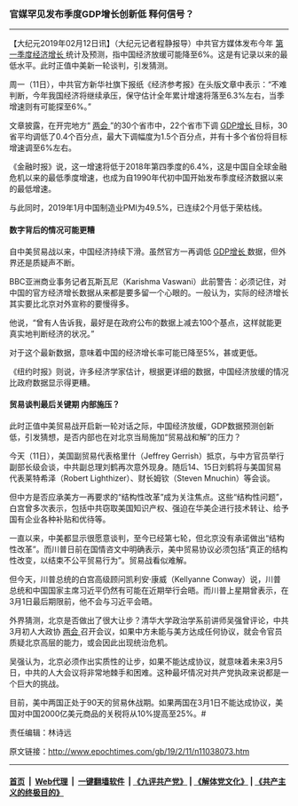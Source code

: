 ### 官媒罕见发布季度GDP增长创新低 释何信号？
------------------------

<p>
 【大纪元2019年02月12日讯】（大纪元记者程静报导）中共官方媒体发布今年
 <a href="http://www.epochtimes.com/gb/tag/%E7%AC%AC%E4%B8%80%E5%AD%A3%E5%BA%A6%E7%BB%8F%E6%B5%8E%E5%A2%9E%E9%95%BF.html">
  第一季度经济增长
 </a>
 统计及预测，指中国经济放缓可能降至6%。这是有记录以来的最低水平。此时正值中美新一轮谈判，引发猜测。
</p>
<p>
 周一（11日），中共官方新华社旗下报纸《经济参考报》在头版文章中表示：“不难判断，今年我国经济将继续承压，保守估计全年累计增速将落至6.3%左右，当季增速则有可能探至6%。”
</p>
<p>
 文章披露，在开完地方“
 <a href="http://www.epochtimes.com/gb/tag/%E4%B8%A4%E4%BC%9A.html">
  两会
 </a>
 ”的30个省市中，22个省市下调
 <a href="http://www.epochtimes.com/gb/tag/gdp%E5%A2%9E%E9%95%BF.html">
  GDP增长
 </a>
 目标，30省平均调低了0.4个百分点，最大下调幅度为1.5个百分点，并有十多个省份将目标增速调至6%左右。
</p>
<p>
 《金融时报》说，这一增速将低于2018年第四季度的6.4%，这是中国自全球金融危机以来的最低季度增速，也成为自1990年代初中国开始发布季度经济数据以来的最低增速。
</p>
<p>
 与此同时，2019年1月中国制造业PMI为49.5%，已连续2个月低于荣枯线。
</p>
<h4>
 数字背后的情况可能更糟
</h4>
<p>
 自中美贸易战以来，中国经济持续下滑。虽然官方一再调低
 <a href="http://www.epochtimes.com/gb/tag/gdp%E5%A2%9E%E9%95%BF.html">
  GDP增长
 </a>
 数据，但外界还是质疑声不断。
</p>
<p>
 BBC亚洲商业事务记者瓦斯瓦尼（Karishma Vaswani）此前警告：必须记住，对中国的官方经济增长数据从来都是要多留一个心眼的。一般认为，实际的经济增长其实要比北京对外宣称的要慢得多。
</p>
<p>
 他说，“曾有人告诉我，最好是在政府公布的数据上减去100个基点，这样就能更真实地判断经济的状况。”
</p>
<p>
 对于这个最新数据，意味着中国的经济增长率可能已降至5%，甚或更低。
</p>
<p>
 《纽约时报》则说，许多经济学家估计，根据更详细的数据，中国经济放缓的情况比政府数据显示得更糟。
</p>
<h4>
 贸易谈判最后关键期 内部施压？
</h4>
<p>
 此时正值中美贸易战开启新一轮对话之际，中国经济放缓，GDP数据预测创新低，引发猜想，是否内部也在对北京当局施加“贸易战和解”的压力？
</p>
<p>
 今天（11日），美国副贸易代表格里什（Jeffrey Gerrish）抵京，与中方官员举行副部长级会谈，中共副总理刘鹤再次意外现身。随后14、15日刘鹤将与美国贸易代表莱特希泽（Robert Lighthizer）、财长姆钦（Steven Mnuchin）等会谈。
</p>
<p>
 但中方是否应承美方一再要求的“结构性改革”成为关注焦点。这些“结构性问题”，白宫曾多次表示，包括中共窃取美国知识产权、强迫在华美企进行技术转让、给予国有企业各种补贴和优待等。
</p>
<p>
 一直以来，中美都显示很愿意谈判，至今已经第七轮，但北京没有承诺做出“结构性改革”。而川普日前在国情咨文中明确表示，美中贸易协议必须包括“真正的结构性改变，以结束不公平贸易行为”。贸易战看似难解。
</p>
<p>
 但今天，川普总统的白宫高级顾问凯利安‧康威（Kellyanne Conway）说，川普总统和中国国家主席习近平仍然有可能在近期举行会晤。而川普上星期曾表示，在3月1日最后期限前，他不会与习近平会晤。
</p>
<p>
 外界猜测，北京是否做出了很大让步？清华大学政治学系前讲师吴强曾评论，中共3月初人大政协
 <a href="http://www.epochtimes.com/gb/tag/%E4%B8%A4%E4%BC%9A.html">
  两会
 </a>
 召开会议，如果中方未能与美方达成任何协议，就会令官员质疑北京高层的能力，或会因此出现统治危机。
</p>
<p>
 吴强认为，北京必须作出实质性的让步，如果不能达成协议，就意味着未来3月5日，中共的人大会议将非常地棘手和困难。这种最坏情况对共产党执政来说都是一个巨大的挑战。
</p>
<p>
 目前，美中两国正处于90天的贸易休战期。如果两国在3月1日不能达成协议，美国对中国2000亿美元商品的关税将从10%提高至25%。#
</p>
<p>
 责任编辑：林诗远
</p>

原文链接：http://www.epochtimes.com/gb/19/2/11/n11038073.htm


------------------------
#### [首页](https://github.com/gfw-breaker/banned-news/blob/master/README.md) &nbsp;|&nbsp; [Web代理](https://github.com/labour-camp/helloworld) &nbsp;|&nbsp; [一键翻墙软件](https://github.com/gfw-breaker/nogfw/blob/master/README.md) &nbsp;| [《九评共产党》](https://github.com/gfw-breaker/9ping.md/blob/master/README.md#九评之一评共产党是什么) | [《解体党文化》](https://github.com/gfw-breaker/jtdwh.md/blob/master/README.md) | [《共产主义的终极目的》](https://github.com/gfw-breaker/gczydzjmd.md/blob/master/README.md)

